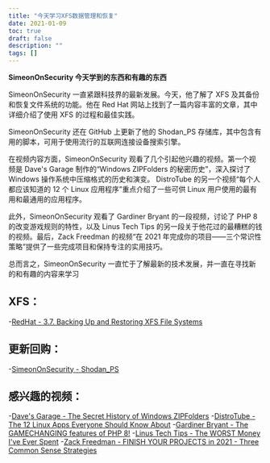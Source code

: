 ```yaml
---
title: "今天学习XFS数据管理和恢复"
date: 2021-01-09
toc: true
draft: false
description: ""
tags: []
---
```


**SimeonOnSecurity 今天学到的东西和有趣的东西**

SimeonOnSecurity 一直紧跟科技界的最新发展。今天，他了解了 XFS 及其备份和恢复文件系统的功能。他在 Red Hat 网站上找到了一篇内容丰富的文章，其中详细介绍了使用 XFS 的过程和最佳实践。

SimeonOnSecurity 还在 GitHub 上更新了他的 Shodan_PS 存储库，其中包含有用的脚本，可用于使用流行的互联网连接设备搜索引擎。

在视频内容方面，SimeonOnSecurity 观看了几个引起他兴趣的视频。第一个视频是 Dave's Garage 制作的“Windows ZIPFolders 的秘密历史”，深入探讨了 Windows 操作系统中压缩格式的历史和演变。 DistroTube 的另一个视频“每个人都应该知道的 12 个 Linux 应用程序”重点介绍了一些可供 Linux 用户使用的最有用和最通用的应用程序。

此外，SimeonOnSecurity 观看了 Gardiner Bryant 的一段视频，讨论了 PHP 8 的改变游戏规则的特性，以及 Linus Tech Tips 的另一段关于他花过的最糟糕的钱的视频。最后，Zack Freedman 的视频“在 2021 年完成你的项目——三个常识性策略”提供了一些完成项目和保持专注的实用技巧。

总而言之，SimeonOnSecurity 一直忙于了解最新的技术发展，并一直在寻找新的和有趣的内容来学习

## XFS：
-[RedHat - 3.7. Backing Up and Restoring XFS File Systems](https://access.redhat.com/documentation/en-us/red_hat_enterprise_linux/7/html/storage_administration_guide/xfsbackuprestore)

## 更新回购：
-[SimeonOnSecurity - Shodan_PS](https://github.com/simeononsecurity/Shodan_PS)

## 感兴趣的视频：
-[Dave's Garage - The Secret History of Windows ZIPFolders](https://www.youtube.com/watch?v=aQUtUQ_L8Yk)
-[DistroTube - The 12 Linux Apps Everyone Should Know About](https://www.youtube.com/watch?v=6chA0L_AT6k)
-[Gardiner Bryant - The GAMECHANGING features of PHP 8!](https://www.youtube.com/watch?v=f_cwnwaEwaY)
-[Linus Tech Tips - The WORST Money I've Ever Spent](https://www.youtube.com/watch?v=sLM_vO4d2Jg)
-[Zack Freedman - FINISH YOUR PROJECTS in 2021 - Three Common Sense Strategies](https://www.youtube.com/watch?v=L1j93RnIxEo)

